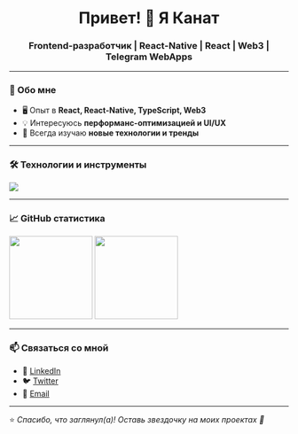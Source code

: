 <h1 align="center">Привет! 👋 Я Канат</h1>
<h3 align="center">Frontend-разработчик | React-Native | React | Web3 | Telegram WebApps</h3>

---

### 🚀 Обо мне  
- 🖥️ Опыт в **React, React-Native, TypeScript, Web3**  
- 💡 Интересуюсь **перформанс-оптимизацией и UI/UX**  
- 🎯 Всегда изучаю **новые технологии и тренды**  

---

### 🛠️ Технологии и инструменты  
<p align="left">
  <img src="https://skillicons.dev/icons?i=react,ts,js,next,redux,tailwind,html,css,git" />
</p>

---

### 📈 GitHub статистика  
<p align="left">
  <img src="https://github-readme-stats.vercel.app/api?username=твое_имя&show_icons=true&theme=tokyonight" height="150"/>
  <img src="https://github-readme-stats.vercel.app/api/top-langs/?username=твое_имя&layout=compact&theme=tokyonight" height="150"/>
</p>

---

### 📫 Связаться со мной  
- 💼 [LinkedIn](https://linkedin.com/in/твой_профиль)  
- 🐦 [Twitter](https://twitter.com/твой_профиль)  
- 💌 [Email](mailto:твой@email.com)  

---

⭐️ _Спасибо, что заглянул(а)! Оставь звездочку на моих проектах 🚀_
